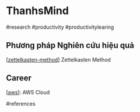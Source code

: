 # ThanhsMind
#research #productivity #productivitylearing 

## Phương pháp Nghiên cứu hiệu quả
[[zettelkasten-method]] Zettelkasten Method

## Career 
[[aws]]: AWS Cloud
 

#references



[//begin]: # "Autogenerated link references for markdown compatibility"
[aws]: aws  "AWS Cloud"
[zettelkasten-method]: zettelkasten-method "Zettelkasten Method"
[//end]: # "Autogenerated link references"




